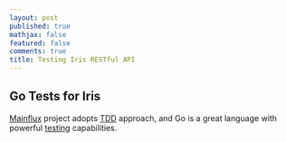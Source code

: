 ```yaml
---
layout: post
published: true
mathjax: false
featured: false
comments: true
title: Testing Iris RESTful API
---
```

## Go Tests for Iris

[Mainflux](https://github.com/Mainflux/mainflux) project adopts [TDD](https://en.wikipedia.org/wiki/Test-driven_development) approach, and Go is a great language with powerful [testing](https://golang.org/pkg/testing/) capabilities.

